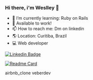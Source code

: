 ### Hi there, i'm Weslley 👋

- 🌱 I’m currently learning: Ruby on Rails
- :bee: Available to work!
- 📫 How to reach me: Dm on linkedin
- :earth_americas: Location: Curitiba, Brazil
- :computer: Web developer

[![Linkedin Badge](https://img.shields.io/badge/-Weslley-blue?style=social&logo=Linkedin&logoColor=blue&link=https://www.linkedin.com/in/weslleylucas/)](https://www.linkedin.com/in/weslleylucas/)

[![Readme Card](https://github-readme-stats.vercel.app/api/pin/?username=veberdev&repo=airnbnb_clone)](https://github.com/anuraghazra/github-readme-stats)

airbnb_clone
veberdev
